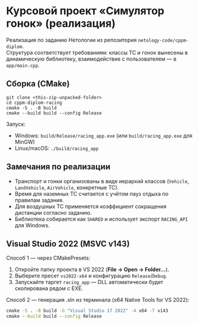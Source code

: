 # Курсовой проект «Симулятор гонок» (реализация)

Реализация по заданию Нетологии из репозитория `netology-code/cppm-diplom`.  
Структура соответствует требованиям: классы ТС и гонок вынесены в динамическую библиотеку, взаимодействие с пользователем — в `app/main.cpp`.

## Сборка (CMake)

```
git clone <this-zip-unpacked-folder>
cd cppm-diplom-racing
cmake -S . -B build
cmake --build build --config Release
```

Запуск:
- Windows: `build/Release/racing_app.exe` (или `build/racing_app.exe` для MinGW)
- Linux/macOS: `./build/racing_app`

## Замечания по реализации
- Транспорт и гонки организованы в виде иерархий классов (`Vehicle`, `LandVehicle`, `AirVehicle`, конкретные ТС).
- Время для наземных ТС считается с учётом пауз отдыха по правилам задания.
- Для воздушных ТС применяется коэффициент сокращения дистанции согласно заданию.
- Библиотека собирается как `SHARED` и использует экспорт `RACING_API` для Windows.


## Visual Studio 2022 (MSVC v143)
Способ 1 — через CMakePresets:
1. Откройте папку проекта в VS 2022 (**File → Open → Folder…**).
2. Выберите пресет `vs2022-x64` и конфигурацию `Release`/`Debug`.
3. Запускайте таргет `racing_app` — DLL автоматически будет скопирована рядом с EXE.

Способ 2 — генерация .sln из терминала (x64 Native Tools for VS 2022):
```bat
cmake -S . -B build -G "Visual Studio 17 2022" -A x64 -T v143
cmake --build build --config Release
```
